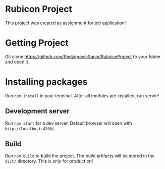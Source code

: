 # Rubicon Project

This project was created as assignment for job application!

# Getting Project

Git clone https://github.com/RedzepovicSanin/RubiconProject to your folder and open it.

# Installing packages

Run `npm install` in your terminal. After all modules are installed, run server!

## Development server

Run `npm start` for a dev server. Default browser will open with `http://localhost:4200/`.

## Build

Run `npm build` to build the project. The build artifacts will be stored in the `dist/` directory.
This is only for production!